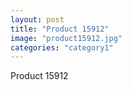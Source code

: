 ```yaml
---
layout: post
title: "Product 15912"
image: "product15912.jpg"
categories: "category1"
---
```

Product 15912
